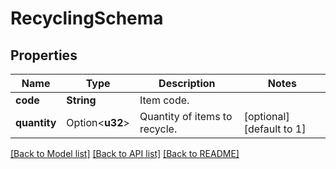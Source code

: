 # RecyclingSchema

## Properties

Name | Type | Description | Notes
------------ | ------------- | ------------- | -------------
**code** | **String** | Item code. | 
**quantity** | Option<**u32**> | Quantity of items to recycle. | [optional][default to 1]

[[Back to Model list]](../README.md#documentation-for-models) [[Back to API list]](../README.md#documentation-for-api-endpoints) [[Back to README]](../README.md)


